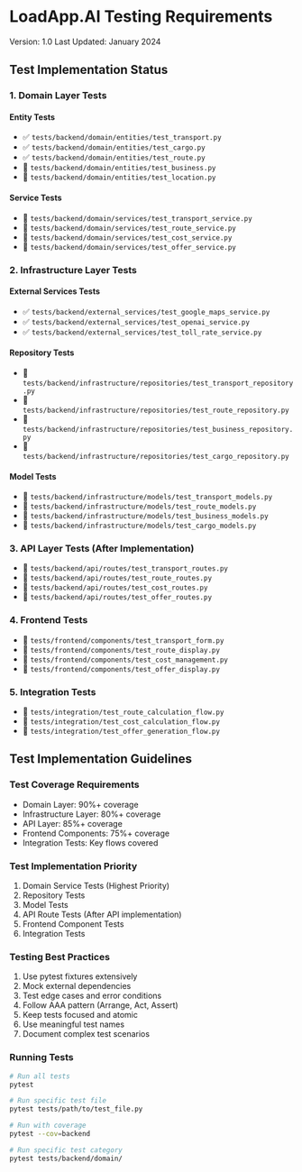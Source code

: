# LoadApp.AI Testing Requirements
Version: 1.0
Last Updated: January 2024

## Test Implementation Status

### 1. Domain Layer Tests

#### Entity Tests
- ✅ `tests/backend/domain/entities/test_transport.py`
- ✅ `tests/backend/domain/entities/test_cargo.py`
- ✅ `tests/backend/domain/entities/test_route.py`
- 🔨 `tests/backend/domain/entities/test_business.py`
- 🔨 `tests/backend/domain/entities/test_location.py`

#### Service Tests
- 🔨 `tests/backend/domain/services/test_transport_service.py`
- 🔨 `tests/backend/domain/services/test_route_service.py`
- 🔨 `tests/backend/domain/services/test_cost_service.py`
- 🔨 `tests/backend/domain/services/test_offer_service.py`

### 2. Infrastructure Layer Tests

#### External Services Tests
- ✅ `tests/backend/external_services/test_google_maps_service.py`
- ✅ `tests/backend/external_services/test_openai_service.py`
- ✅ `tests/backend/external_services/test_toll_rate_service.py`

#### Repository Tests
- 🔨 `tests/backend/infrastructure/repositories/test_transport_repository.py`
- 🔨 `tests/backend/infrastructure/repositories/test_route_repository.py`
- 🔨 `tests/backend/infrastructure/repositories/test_business_repository.py`
- 🔨 `tests/backend/infrastructure/repositories/test_cargo_repository.py`

#### Model Tests
- 🔨 `tests/backend/infrastructure/models/test_transport_models.py`
- 🔨 `tests/backend/infrastructure/models/test_route_models.py`
- 🔨 `tests/backend/infrastructure/models/test_business_models.py`
- 🔨 `tests/backend/infrastructure/models/test_cargo_models.py`

### 3. API Layer Tests (After Implementation)
- 🔨 `tests/backend/api/routes/test_transport_routes.py`
- 🔨 `tests/backend/api/routes/test_route_routes.py`
- 🔨 `tests/backend/api/routes/test_cost_routes.py`
- 🔨 `tests/backend/api/routes/test_offer_routes.py`

### 4. Frontend Tests
- 🔨 `tests/frontend/components/test_transport_form.py`
- 🔨 `tests/frontend/components/test_route_display.py`
- 🔨 `tests/frontend/components/test_cost_management.py`
- 🔨 `tests/frontend/components/test_offer_display.py`

### 5. Integration Tests
- 🔨 `tests/integration/test_route_calculation_flow.py`
- 🔨 `tests/integration/test_cost_calculation_flow.py`
- 🔨 `tests/integration/test_offer_generation_flow.py`

## Test Implementation Guidelines

### Test Coverage Requirements
- Domain Layer: 90%+ coverage
- Infrastructure Layer: 80%+ coverage
- API Layer: 85%+ coverage
- Frontend Components: 75%+ coverage
- Integration Tests: Key flows covered

### Test Implementation Priority
1. Domain Service Tests (Highest Priority)
2. Repository Tests
3. Model Tests
4. API Route Tests (After API implementation)
5. Frontend Component Tests
6. Integration Tests

### Testing Best Practices
1. Use pytest fixtures extensively
2. Mock external dependencies
3. Test edge cases and error conditions
4. Follow AAA pattern (Arrange, Act, Assert)
5. Keep tests focused and atomic
6. Use meaningful test names
7. Document complex test scenarios

### Running Tests
```bash
# Run all tests
pytest

# Run specific test file
pytest tests/path/to/test_file.py

# Run with coverage
pytest --cov=backend

# Run specific test category
pytest tests/backend/domain/
``` 
